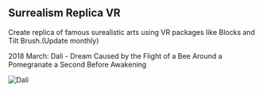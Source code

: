 Surrealism Replica VR
--------------

Create replica of famous surealistic arts using VR packages like Blocks and Tilt Brush.(Update monthly)

2018 March: Dali - Dream Caused by the Flight of a Bee Around a Pomegranate a Second Before Awakening

![Dali](https://github.com/diglungdig/Surrealism-Replica-VR/blob/master/Project1-Dali/dream-caused-by-the-flight-of-a-bee.jpeg)

[Unlicense]: http://unlicense.org/
